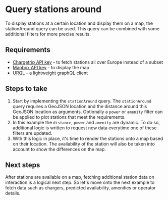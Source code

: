 # Query stations around

To display stations at a certain location and display them on a map, the stationAround query can be used. This query can be combined with some additional filters for more precise results.

## Requirements

- [Chargetrip API key](https://account.chargetrip.com) - to fetch stations all over Europe instead of a subset
- [Mapbox API key](https://www.mapbox.com) - to display the map
- [URQL](https://formidable.com/open-source/urql/) - a lightweight graphQL client

## Steps to take

1. Start by implementing the `stationAround` query. The `stationAround` query requires a GeoJSON location and the distance around this GeoJSON location as arguments. Optionally a `power` or `amenity` filter can be applied to plot stations that meet the requirements.
2. In this example the `distance`, `power` and `amenity` are dynamic. To do so, additional logic is written to request new data everytime one of these filters are updated.
3. With this logic in place, it's time to render the stations onto a map based on their location. The availability of the station will also be taken into account to show the differences on the map.

## Next steps

After stations are available on a map, fetching additional station data on interaction is a logical next step. So let's move onto the next example to fetch data such as chargers, predicted availability, amenities or operator details.
